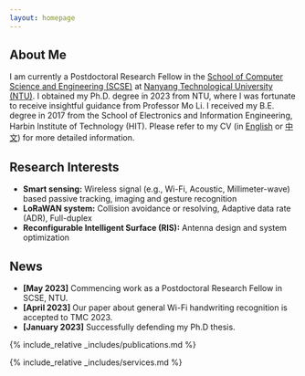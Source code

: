 ```yaml
---
layout: homepage
---
```


## About Me

I am currently a Postdoctoral Research Fellow in the [School of Computer Science and Engineering (SCSE)](https://www.ntu.edu.sg/scse) at [Nanyang Technological University (NTU)](https://www.ntu.edu.sg/).
I obtained my Ph.D. degree in 2023 from NTU, where I was fortunate to receive insightful guidance from Professor Mo Li.
I received my B.E. degree in 2017 from the School of Electronics and Information Engineering, Harbin Institute of Technology (HIT).
Please refer to my CV (in [English](./assets/files/CV/CV_Yanbo_English.pdf) or [中文](./assets/files/CV/CV-Yanbo_Chinese.pdf)) for more detailed information. 

## Research Interests

- **Smart sensing:** Wireless signal (e.g., Wi-Fi, Acoustic, Millimeter-wave) based passive tracking, imaging and gesture recognition
- **LoRaWAN system:** Collision avoidance or resolving, Adaptive data rate (ADR), Full-duplex
- **Reconfigurable Intelligent Surface (RIS):** Antenna design and system optimization

## News
- **[May 2023]** Commencing work as a Postdoctoral Research Fellow in SCSE, NTU.
- **[April 2023]** Our paper about general Wi-Fi handwriting recognition is accepted to TMC 2023. 
- **[January 2023]** Successfully defending my Ph.D thesis. 

{% include_relative _includes/publications.md %}

{% include_relative _includes/services.md %}
